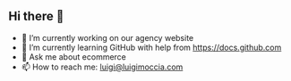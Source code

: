 ## Hi there 👋

- 🔭 I’m currently working on our agency website
- 🌱 I’m currently learning GitHub with help from https://docs.github.com 
- 💬 Ask me about ecommerce
- 📫 How to reach me: luigi@luigimoccia.com
